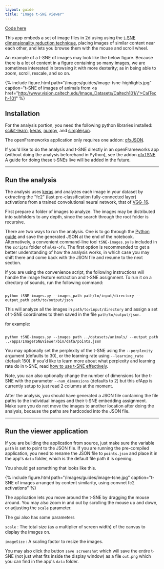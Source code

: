 ```yaml
---
layout: guide
title: "Image t-SNE viewer"
---
```


[Code here](https://github.com/ml4a/ml4a-ofx/tree/master/apps/ImageTSNEViewer)

This app embeds a set of image files in 2d using using the [t-SNE dimensionality reduction technique](https://lvdmaaten.github.io/tsne/), placing images of similar content near each other, and lets you browse them with the mouse and scroll wheel.

An example of a t-SNE of images may look like the below figure. Because there is a lot of content in a figure containing so many images, we are sometimes interested in browsing it with more dexterity; as in being able to zoom, scroll, rescale, and so on.

{% include figure.html path="/images/guides/image-tsne-highlights.jpg" caption="t-SNE of images of animals from <a href=\"http://www.vision.caltech.edu/Image_Datasets/Caltech101/\">CalTech-101</a>" %}

## Installation

For the analysis portion, you need the following python libraries installed: [scikit-learn](http://scikit-learn.org/stable/install.html), [keras](https://keras.io/), [numpy](https://docs.scipy.org/doc/numpy/user/install.html), and [simplejson](https://simplejson.readthedocs.io/en/latest/).

The openFrameworks application only requires one addon: [ofxJSON](https://github.com/jeffcrouse/ofxJSON).

If you'd like to do the analysis and t-SNE directly in an openFrameworks app (without doing the analysis beforehand in Python), see the addon [ofxTSNE](https://github.com/genekogan/ofxTSNE). A guide for doing these t-SNEs live will be added in the future.

---

## Run the analysis

The analysis uses [keras](https://keras.io/) and analyzes each image in your dataset by extracting the "fc2" (last pre-classification fully-connected layer) activations from a trained convolutional neural network, that of [VGG-16](http://www.robots.ox.ac.uk/~vgg/research/very_deep/).

First prepare a folder of images to analyze. The images may be distributed into subfolders to any depth, since the search through the root folder is recursive.

There are two ways to run the analysis. One is to go through the [Python guide](https://github.com/ml4a/ml4a-guides/blob/master/notebooks/image-tsne.ipynb) and save the generated JSON at the end of the notebook. Alternatively, a convenient command-line tool `tSNE-images.py` is included in the `scripts` folder of `ml4a-ofx`. The first option is recommended to get a better understanding of how the analysis works, in which case you may shift there and come back with the JSON file and resume to the next section. 

If you are using the convenience script, the following instructions will handle the image feature extraction and t-SNE assignment. To run it on a directory of sounds, run the following command:

<code>
python tSNE-images.py --images_path path/to/input/directory --output_path path/to/output/json
</code>

This will analyze all the images in `path/to/input/directory` and assign a set of t-SNE coordinates to them saved in the file `path/to/output/json`.

for example:

<code>
python tSNE-images.py --images_path ../datasets/animals/ --output_path ../apps/ImageTSNEViewer/bin/data/points.json
</code>

You may optionally set the perplexity of the t-SNE using the `--perplexity` argument (defaults to 30), or the learning rate using `--learning_rate` (default 150). If you'd like to learn more about what perplexity and learning rate do in t-SNE, read [how to use t-SNE effectively](http://distill.pub/2016/misread-tsne/).

Note, you can also optionally change the number of dimensions for the t-SNE with the parameter `--num_dimensions` (defaults to 2) but this ofApp is currently setup to just read 2 columns at the moment.

After the analysis, you should have generated a JSON file containing the file paths to the individual images and their t-SNE embedding assignment. Make sure you do not move the images to another location after doing the analysis, because the paths are hardcoded into the JSON file.

---

## Run the viewer application

If you are building the application from source, just make sure the variable `path` is set to point to the JSON file. If you are running the pre-compiled application, you need to rename the JSON file to `points.json` and place it in the app's `data` folder, which is the default file path it is opening.

You should get something that looks like this.

{% include figure.html path="/images/guides/image-tsne.jpg" caption="t-SNE of images arranged by content similarity, using convnet fc2 activations" %}

The application lets you move around the t-SNE by dragging the mouse around. You may also zoom in and out by scrolling the mouse up and down, or adjusting the `scale` parameter.

The gui also has some parameters

`scale` : The total size (as a multiplier of screen width) of the canvas to display the images on.

`imageSize` : A scaling factor to resize the images. 

You may also click the button `save screenshot` which will save the entire t-SNE (not just what fits inside the display window) as a file `out.png` which you can find in the app's `data` folder.
